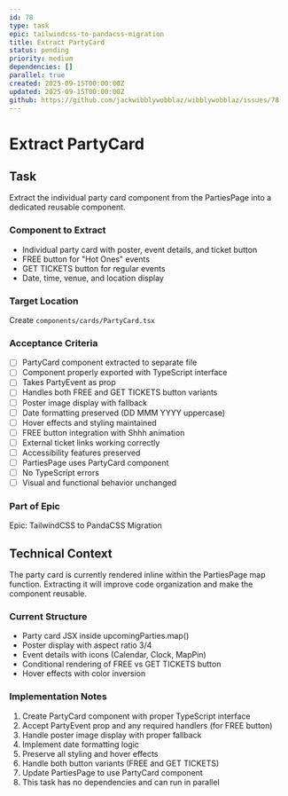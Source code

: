 ```yaml
---
id: 78
type: task
epic: tailwindcss-to-pandacss-migration
title: Extract PartyCard
status: pending
priority: medium
dependencies: []
parallel: true
created: 2025-09-15T00:00:00Z
updated: 2025-09-15T00:00:00Z
github: https://github.com/jackwibblywobblaz/wibblywobblaz/issues/78
---
```


# Extract PartyCard

## Task
Extract the individual party card component from the PartiesPage into a dedicated reusable component.

### Component to Extract
- Individual party card with poster, event details, and ticket button
- FREE button for "Hot Ones" events
- GET TICKETS button for regular events
- Date, time, venue, and location display

### Target Location
Create `components/cards/PartyCard.tsx`

### Acceptance Criteria
- [ ] PartyCard component extracted to separate file
- [ ] Component properly exported with TypeScript interface
- [ ] Takes PartyEvent as prop
- [ ] Handles both FREE and GET TICKETS button variants
- [ ] Poster image display with fallback
- [ ] Date formatting preserved (DD MMM YYYY uppercase)
- [ ] Hover effects and styling maintained
- [ ] FREE button integration with Shhh animation
- [ ] External ticket links working correctly
- [ ] Accessibility features preserved
- [ ] PartiesPage uses PartyCard component
- [ ] No TypeScript errors
- [ ] Visual and functional behavior unchanged

### Part of Epic
Epic: TailwindCSS to PandaCSS Migration

## Technical Context

The party card is currently rendered inline within the PartiesPage map function. Extracting it will improve code organization and make the component reusable.

### Current Structure
- Party card JSX inside upcomingParties.map()
- Poster display with aspect ratio 3/4
- Event details with icons (Calendar, Clock, MapPin)
- Conditional rendering of FREE vs GET TICKETS button
- Hover effects with color inversion

### Implementation Notes
1. Create PartyCard component with proper TypeScript interface
2. Accept PartyEvent prop and any required handlers (for FREE button)
3. Handle poster image display with proper fallback
4. Implement date formatting logic
5. Preserve all styling and hover effects
6. Handle both button variants (FREE and GET TICKETS)
7. Update PartiesPage to use PartyCard component
8. This task has no dependencies and can run in parallel